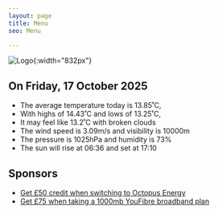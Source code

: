 ```yaml
---
layout: page
title: Menu
seo: Menu

---
```


![Logo](/images/logo.jpg){:width="832px"}

<!-- weather_marker starts -->
## On Friday, 17 October 2025

- The average temperature today is 13.85˚C,
- With highs of 14.43˚C and lows of 13.25˚C,
- It may feel like 13.2˚C with broken clouds
- The wind speed is 3.09m/s and visibility is 10000m
- The pressure is 1025hPa and humidity is 73%
- The sun will rise at 06:36 and set at 17:10

<!-- weather_marker ends -->

## Sponsors

- [Get £50 credit when switching to Octopus Energy](https://bit.ly/3oD1nnS)
- [Get £75 when taking a 1000mb YouFibre broadband plan](https://aklam.io/91zWhU?)
